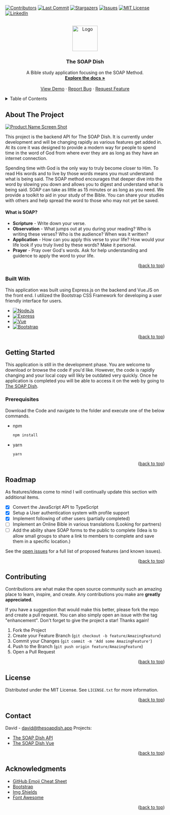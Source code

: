 <a name="readme-top"></a>

[![Contributors][contributors-shield]][contributors-url]
[![Last Commit][commit-shield]][commit-url]
[![Stargazers][stars-shield]][stars-url]
[![Issues][issues-shield]][issues-url]
[![MIT License][license-shield]][license-url]
[![LinkedIn][linkedin-shield]][linkedin-url]

<!-- PROJECT LOGO -->
<br />
<div align="center">
  <a href="https://github.com/othneildrew/Best-README-Template">
    <img src="https://github.com/DavFount/soap/blob/main/logo.png?raw=true" alt="Logo" width="80" height="80">
  </a>

  <h3 align="center">The SOAP Dish</h3>

  <p align="center">
    A Bible study application focusing on the SOAP Method.
    <br />
    <a href="https://github.com/DavFount/soap_ts/wiki"><strong>Explore the docs »</strong></a>
    <br />
    <br />
    <a href="https://github.com/DavFount/soap_ts">View Demo</a>
    ·
    <a href="https://github.com/DavFount/soap_ts/issues">Report Bug</a>
    ·
    <a href="https://github.com/DavFount/soap_ts/issues">Request Feature</a>
  </p>
</div>

<!-- TABLE OF CONTENTS -->
<details>
  <summary>Table of Contents</summary>
  <ol>
    <li>
      <a href="#about-the-project">About The Project</a>
      <ul>
        <li><a href="#built-with">Built With</a></li>
      </ul>
    </li>
    <li>
      <a href="#getting-started">Getting Started</a>
      <ul>
        <li><a href="#prerequisites">Prerequisites</a></li>
        <li><a href="#installation">Installation</a></li>
      </ul>
    </li>
    <li><a href="#usage">Usage</a></li>
    <li><a href="#roadmap">Roadmap</a></li>
    <li><a href="#contributing">Contributing</a></li>
    <li><a href="#license">License</a></li>
    <li><a href="#contact">Contact</a></li>
    <li><a href="#acknowledgments">Acknowledgments</a></li>
  </ol>
</details>

<!-- ABOUT THE PROJECT -->

## About The Project

[![Product Name Screen Shot][product-screenshot]](https://example.com)

This project is the backend API for The SOAP Dish. It is currently under development and will be changing rapidly as various features get added in. At its core it was designed to provide a modern way for people to spend time in the word of God from where ever they are as long as they have an internet connection.

Spending time with God is the only way to truly become closer to Him. To read His words and to live by those words means you must understand what is being said. The SOAP method encourages that deeper dive into the word by slowing you down and allows you to digest and understand what is being said. SOAP can take as little as 15 minutes or as long as you need. We provide a toolkit to aid in your study of the Bible. You can share your studies with others and help spread the word to those who may not yet be saved.

#### What is SOAP?

- **Scripture** - Write down your verse.
- **Observation** - What jumps out at you during your reading? Who is writing these verses? Who is the audience? When was it written?
- **Application** - How can you apply this verse to your life? How would your life look if you truly lived by these words? Make it personal.
- **Prayer** - Pray over God's words. Ask for help understanding and guidence to apply the word to your life.

<p align="right">(<a href="#readme-top">back to top</a>)</p>

### Built With

This application was built using Express.js on the backend and Vue.JS on the front end. I utilized the Bootstrap CSS Framework for developing a user friendly interface for users.

- [![NodeJs][nodejs.org]][nodejs-url]
- [![Express][expressjs.com]][express-url]
- [![Vue][vue.js]][vue-url]
- [![Bootstrap][bootstrap.com]][bootstrap-url]

<p align="right">(<a href="#readme-top">back to top</a>)</p>

<!-- GETTING STARTED -->

## Getting Started

This application is still in the development phase. You are welcome to download or browse the code if you'd like. However, the code is rapidly changing and your local copy will likly be outdated very quickly. Once he application is completed you will be able to access it on the web by going to [The SOAP Dish](https://thesoapdish.app).

### Prerequisites

Download the Code and navigate to the folder and execute one of the below commands.

- npm
  ```sh
  npm install
  ```
- yarn
  ```sh
  yarn
  ```

<p align="right">(<a href="#readme-top">back to top</a>)</p>

<!-- ROADMAP -->

## Roadmap

As features/ideas come to mind I will continually update this section with additional items.

- [x] Convert the JavaScript API to TypeScript
- [x] Setup a User authentication system with profile support
- [x] Implement following of other users (partially completed)
- [ ] Implement an Online Bible in various translations (Looking for partners)
- [ ] Add the ability share SOAP forms to the public to complete (Idea is to allow small groups to share a link to members to complete and save them in a specific location.)

See the [open issues](https://github.com/DavFount/soap_ts/issues) for a full list of proposed features (and known issues).

<p align="right">(<a href="#readme-top">back to top</a>)</p>

<!-- CONTRIBUTING -->

## Contributing

Contributions are what make the open source community such an amazing place to learn, inspire, and create. Any contributions you make are **greatly appreciated**.

If you have a suggestion that would make this better, please fork the repo and create a pull request. You can also simply open an issue with the tag "enhancement".
Don't forget to give the project a star! Thanks again!

1. Fork the Project
2. Create your Feature Branch (`git checkout -b feature/AmazingFeature`)
3. Commit your Changes (`git commit -m 'Add some AmazingFeature'`)
4. Push to the Branch (`git push origin feature/AmazingFeature`)
5. Open a Pull Request

<p align="right">(<a href="#readme-top">back to top</a>)</p>

<!-- LICENSE -->

## License

Distributed under the MIT License. See `LICENSE.txt` for more information.

<p align="right">(<a href="#readme-top">back to top</a>)</p>

<!-- CONTACT -->

## Contact

David - david@thesoapdish.app
Projects:

- [The SOAP Dish API](https://github.com/DavFount/soap_ts)
- [The SOAP Dish Vue](https://github.com/DavFount/soap_frontend)

<p align="right">(<a href="#readme-top">back to top</a>)</p>

<!-- ACKNOWLEDGMENTS -->

## Acknowledgments

<!-- - [Choose an Open Source License](https://choosealicense.com) -->

- [GitHub Emoji Cheat Sheet](https://www.webpagefx.com/tools/emoji-cheat-sheet)
- [Bootstrap](https://getbootstrap.com/)
- [Img Shields](https://shields.io)
- [Font Awesome](https://fontawesome.com)

<p align="right">(<a href="#readme-top">back to top</a>)</p>

<!-- MARKDOWN LINKS & IMAGES -->
<!-- https://www.markdownguide.org/basic-syntax/#reference-style-links -->

[contributors-shield]: https://img.shields.io/github/contributors/DavFount/soap_ts?style=for-the-badge
[contributors-url]: https://github.com/DavFount/soap_ts/graphs/contributors
[commit-shield]: https://img.shields.io/github/last-commit/DavFount/soap_ts?style=for-the-badge
[commit-url]: https://github.com/DavFount/soap_ts
[stars-shield]: https://img.shields.io/github/stars/DavFount/soap_ts?style=for-the-badge
[stars-url]: https://github.com/DavFount/soap_ts/stargazers
[issues-shield]: https://img.shields.io/github/issues/DavFount/soap_ts?style=for-the-badge
[issues-url]: https://github.com/DavFount/soap_ts/issues
[license-shield]: https://img.shields.io/github/license/DavFount/soap_ts?style=for-the-badge
[license-url]: https://github.com/DavFount/soap_ts/LICENSE.txt
[linkedin-shield]: https://img.shields.io/badge/-LinkedIn-black.svg?style=for-the-badge&logo=linkedin&colorB=555
[linkedin-url]: https://www.linkedin.com/in/davfount/
[product-screenshot]: https://github.com/DavFount/soap/blob/main/ProductPreview.jpg?raw=true
[expressjs.com]: https://img.shields.io/badge/Express-808080?style=for-the-badge&logo=express&logoColor=white
[express-url]: https://expressjs.com/
[vue.js]: https://img.shields.io/badge/Vue.js-35495E?style=for-the-badge&logo=vuedotjs&logoColor=4FC08D
[vue-url]: https://vuejs.org/
[bootstrap.com]: https://img.shields.io/badge/Bootstrap-563D7C?style=for-the-badge&logo=bootstrap&logoColor=white
[bootstrap-url]: https://getbootstrap.com
[nodejs.org]: https://img.shields.io/badge/Nodejs-3C873A?style=for-the-badge&logo=nodedotjs&logoColor=white
[nodejs-url]: https://nodejs.org/
